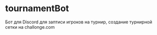 # tournamentBot
Бот для Discord для заптиси игроков на турнир, создание турнирной сетки на challonge.com
